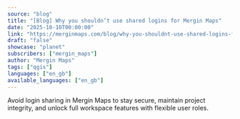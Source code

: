 ```yaml
---
source: "blog"
title: "[Blog] Why you shouldn’t use shared logins for Mergin Maps"
date: "2025-10-10T00:00:00"
link: "https://merginmaps.com/blog/why-you-shouldnt-use-shared-logins-for-mergin-maps?utm_source=qgis"
draft: "false"
showcase: "planet"
subscribers: ["mergin_maps"]
author: "Mergin Maps"
tags: ["qgis"]
languages: ["en_gb"]
available_languages: ["en_gb"]
---
```


Avoid login sharing in Mergin Maps to stay secure, maintain project integrity, and unlock full workspace features with flexible user roles.
